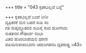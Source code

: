 +++
title = "043 ಕೃತಕವಿಲ್ಲದೆ ಬನ್ದೆ"

+++
ಕೃತಕವಿಲ್ಲದೆ ಬಂದೆ ನೀನೀ  
ವ್ಯಥಿಕರಕೆ ಮನ ಬಹರೆ ಸುಖ ಸಂ  
ಗತ ಸುಹೃದ್ದ್ಯೂತದಲಿ ರಮಿಸೈ ಕಂದ ಹೋಗೆಂದು  
ಸುತತನದ ಸೌಹಾರ್ದ ಸಂಭಾ  
ವಿತದ ಹೊರಬಾಹೆಯಲಿ ಧರಣೀ  
ಪತಿಯನುಪಚರಿಸಿದನು ಚದುರಿಗತನದಿ ಧೃತರಾಷ್ಟ್ರ    ॥43॥